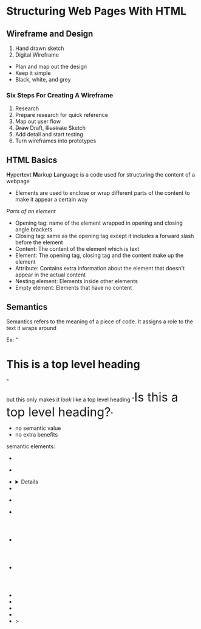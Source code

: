 # Structuring Web Pages With HTML #

## Wireframe and Design ##

1. Hand drawn sketch
2. Digital Wireframe

* Plan and map out the design
* Keep it simple
* Black, white, and grey

### Six Steps For Creating A Wireframe ###
1. Research
2. Prepare research for quick reference
3. Map out user flow
4. ~~Draw~~ Draft, ~~Illustrate~~ Sketch
5. Add detail and start testing
6. Turn wireframes into prototypes

## HTML Basics ##
**H**yper**t**ext **M**arkup **L**anguage is a code used for structuring the content of a webpage

* Elements are used to enclose or wrap different parts of the content to make it appear a certain way

*Parts of an element*
* Opening tag: name of the element wrapped in opening and closing angle brackets
* Closing tag: same as the opening tag except it includes a forward slash before the element
* Content: The content of the element which is text
* Element: The opening tag, closing tag and the content make up the element
* Attribute: Contains extra information about the element that doesn't appear in the actual content
* Nesting element: Elements inside other elements
* Empty element: Elements that have no content

## Semantics ##
Semantics refers to the meaning of a piece of code. It assigns a role to the text it wraps around

Ex: 
"<h1>This is a top level heading</h1>"

but this only makes it *look* like a top level heading
"<span style="font-size: 32px; margin: 21px 0;">Is this a top level heading?</span>"
* no semantic value
* no extra benefits

semantic elements:
* <article> 
* <aside>
* <details>
* <figcaption>
* <figure>
* <footer>
* <header>
* <main>
* <mark>
* <nav>
* <section>
* <summary>
* <time>>
>